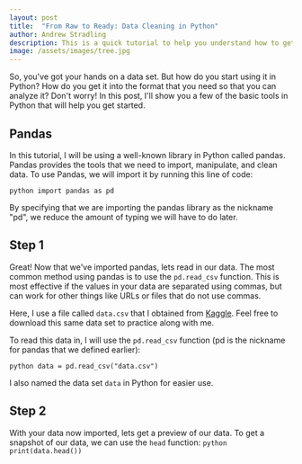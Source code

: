 ```yaml
---
layout: post
title:  "From Raw to Ready: Data Cleaning in Python"
author: Andrew Stradling
description: This is a quick tutorial to help you understand how to get set up for data analysis in Python. 
image: /assets/images/tree.jpg
--- 
```


So, you've got your hands on a data set. But how do you start using it in Python? How do you get it into the format that you need so that you can analyze it? Don't worry! In this post, I'll show you a few of the basic tools in Python that will help you get started. 

## Pandas
In this tutorial, I will be using a well-known library in Python called pandas. Pandas provides the tools that we need to import, manipulate, and clean data. To use Pandas, we will import it by running this line of code: 

```python import pandas as pd```

By specifying that we are importing the pandas library as the nickname "pd", we reduce the amount of typing we will have to do later. 

## Step 1 

Great! Now that we've imported pandas, lets read in our data. The most common method using pandas is to use the `pd.read_csv` function. This is most effective if the values in your data are separated using commas, but can work for other things like URLs or files that do not use commas. 

Here, I use a file called `data.csv` that I obtained from <a href="https://www.kaggle.com/datasets/themrityunjaypathak/pandas-practice-dataset?resource=download" target="_blank">Kaggle</a>. Feel free to download this same data set to practice along with me. 

To read this data in, I will use the `pd.read_csv` function (pd is the nickname for pandas that we defined earlier):

```python data = pd.read_csv("data.csv")```

I also named the data set `data` in Python for easier use. 

## Step 2
With your data now imported, lets get a preview of our data. To get a snapshot of our data, we can use the `head` function:
```python print(data.head())```